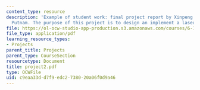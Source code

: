 ```yaml
---
content_type: resource
description: 'Example of student work: final project report by Xinpeng Huang and William
  Putnam. The purpose of this project is to design an implement a laser pointer mouse.'
file: https://ol-ocw-studio-app-production.s3.amazonaws.com/courses/6-111-introductory-digital-systems-laboratory-spring-2006/c9eaa33dd7f9edc2738020a06f0d9a46_project2.pdf
file_type: application/pdf
learning_resource_types:
- Projects
parent_title: Projects
parent_type: CourseSection
resourcetype: Document
title: project2.pdf
type: OCWFile
uid: c9eaa33d-d7f9-edc2-7380-20a06f0d9a46
---
```

